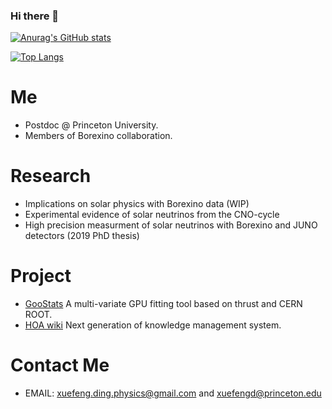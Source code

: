 ### Hi there 👋

<!--
**DingXuefeng/DingXuefeng** is a ✨ _special_ ✨ repository because its `README.md` (this file) appears on your GitHub profile.

Here are some ideas to get you started:

- 🔭 I’m currently working on ...
- 🌱 I’m currently learning ...
- 👯 I’m looking to collaborate on ...
- 🤔 I’m looking for help with ...
- 💬 Ask me about ...
- 📫 How to reach me: ...
- 😄 Pronouns: ...
- ⚡ Fun fact: ...
-->

[![Anurag's GitHub stats](https://github-readme-stats.vercel.app/api?username=saltball&count_private=true&show_icons=true)](https://github.com/anuraghazra/github-readme-stats)

[![Top Langs](https://github-readme-stats.vercel.app/api/top-langs/?username=saltball&layout=compact)](https://github.com/anuraghazra/github-readme-stats)

# Me
- Postdoc @ Princeton University.
- Members of Borexino collaboration.

# Research
- Implications on solar physics with Borexino data (WIP)
- Experimental evidence of solar neutrinos from the CNO-cycle
- High precision measurment of solar neutrinos with Borexino and JUNO detectors (2019 PhD thesis)

# Project
- [GooStats](https://github.com/GooStats/GooStats) A multi-variate GPU fitting tool based on thrust and CERN ROOT.
- [HOA wiki](https://github.com/HorizonAsk/) Next generation of knowledge management system.

# Contact Me
- EMAIL: xuefeng.ding.physics@gmail.com and xuefengd@princeton.edu
